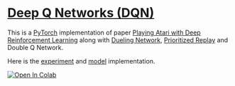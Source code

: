 # [Deep Q Networks (DQN)](https://nn.labml.ai/rl/dqn/index.html)

This is a [PyTorch](https://pytorch.org) implementation of paper
 [Playing Atari with Deep Reinforcement Learning](https://papers.labml.ai/paper/1312.5602)
 along with [Dueling Network](https://nn.labml.ai/rl/dqn/model.html), [Prioritized Replay](https://nn.labml.ai/rl/dqn/replay_buffer.html)
 and Double Q Network.

Here is the [experiment](https://nn.labml.ai/rl/dqn/experiment.html) and [model](https://nn.labml.ai/rl/dqn/model.html) implementation.

[![Open In Colab](https://colab.research.google.com/assets/colab-badge.svg)](https://colab.research.google.com/github/labmlai/annotated_deep_learning_paper_implementations/blob/master/labml_nn/rl/dqn/experiment.ipynb)
